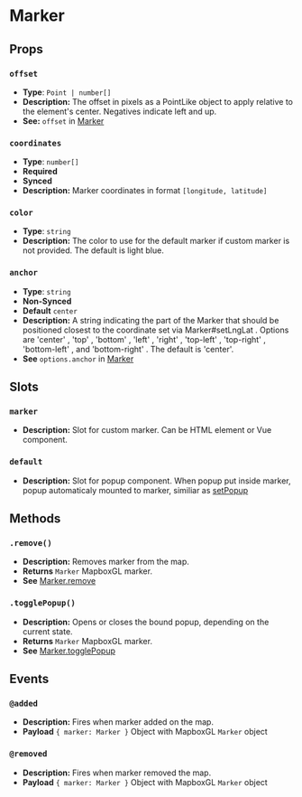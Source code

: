 # Marker

## Props

### `offset`
- **Type**: `Point | number[]`
- **Description:**  The offset in pixels as a PointLike object to apply relative to the element's center. Negatives indicate left and up.
- **See:** `offset` in [Marker](https://www.mapbox.com/mapbox-gl-js/api/#marker)

### `coordinates`
- **Type**: `number[]`
- **Required**
- **Synced**
- **Description:**  Marker coordinates in format `[longitude, latitude]`

### `color`
- **Type**: `string`
- **Description:**  The color to use for the default marker if custom marker is not provided. The default is light blue.

### `anchor`
- **Type**: `string`
- **Non-Synced**
- **Default** `center`
- **Description:**  A string indicating the part of the Marker that should be positioned closest to the coordinate set via Marker#setLngLat . Options are 'center' , 'top' , 'bottom' , 'left' , 'right' , 'top-left' , 'top-right' , 'bottom-left' , and 'bottom-right' . The default is 'center'. 
- **See** `options.anchor` in [Marker](https://www.mapbox.com/mapbox-gl-js/api/#marker)


## Slots

### `marker`
- **Description:** Slot for custom marker. Can be HTML element or Vue component.

### `default`
- **Description:** Slot for popup component. When popup put inside marker, popup automaticaly mounted to marker, similiar as [setPopup](https://www.mapbox.com/mapbox-gl-js/api/#marker#setpopup)


## Methods

### `.remove()`
- **Description:** Removes marker from the map.
- **Returns** `Marker` MapboxGL marker.
- **See** [Marker.remove](https://www.mapbox.com/mapbox-gl-js/api/#marker#remove)

### `.togglePopup()`
- **Description:** Opens or closes the bound popup, depending on the current state.
- **Returns** `Marker` MapboxGL marker.
- **See** [Marker.togglePopup](https://www.mapbox.com/mapbox-gl-js/api/#marker#togglepopup)

## Events

### `@added`
- **Description:** Fires when marker added on the map.
- **Payload** `{ marker: Marker }` Object with MapboxGL `Marker` object

### `@removed`
- **Description:** Fires when marker removed the map.
- **Payload** `{ marker: Marker }` Object with MapboxGL `Marker` object
